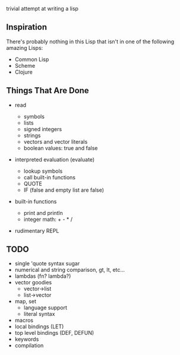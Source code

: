 trivial attempt at writing a lisp

Inspiration
-----------

There's probably nothing in this Lisp that isn't in one of the
following amazing Lisps:

* Common Lisp
* Scheme
* Clojure

Things That Are Done
--------------------
* read
  * symbols
  * lists
  * signed integers
  * strings
  * vectors and vector literals
  * boolean values: true and false

* interpreted evaluation (evaluate)
  * lookup symbols
  * call built-in functions
  * QUOTE
  * IF (false and empty list are false)

* built-in functions
  * print and println
  * integer math: + - * /

* rudimentary REPL

TODO
----

* single 'quote syntax sugar
* numerical and string comparison, gt, lt, etc...
* lambdas (fn? lambda?)
* vector goodies
  * vector->list
  * list->vector
* map, set
  * language support
  * literal syntax
* macros
* local bindings (LET)
* top level bindings (DEF, DEFUN)
* keywords
* compilation

